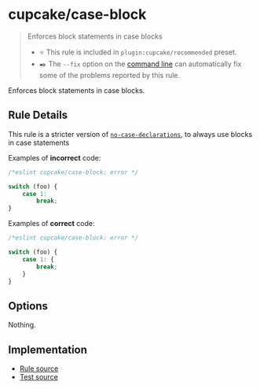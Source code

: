 # cupcake/case-block
> Enforces block statements in case blocks
> - ⭐️ This rule is included in `plugin:cupcake/recommended` preset.
> - ✒️ The `--fix` option on the [command line](https://eslint.org/docs/user-guide/command-line-interface#fixing-problems) can automatically fix some of the problems reported by this rule.

Enforces block statements in case blocks.

## Rule Details

This rule is a stricter version of
[`no-case-declarations`](https://eslint.org/docs/rules/no-case-declarations),
to always use blocks in case statements

Examples of **incorrect** code:

```js
/*eslint cupcake/case-block: error */

switch (foo) {
    case 1:
        break;
}
```

Examples of **correct** code:

```js
/*eslint cupcake/case-block: error */

switch (foo) {
    case 1: {
        break;
    }
}
```

## Options

Nothing.

## Implementation

- [Rule source](../../lib/rules/case-block.js)
- [Test source](../../tests/lib/rules/case-block.js)
